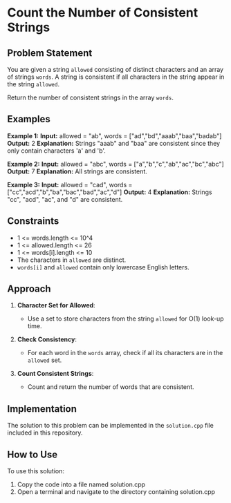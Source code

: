 # Count the Number of Consistent Strings

## Problem Statement
You are given a string `allowed` consisting of distinct characters and an array of strings `words`. A string is consistent if all characters in the string appear in the string `allowed`.

Return the number of consistent strings in the array `words`.

## Examples

**Example 1:**
**Input:**
allowed = "ab", words = ["ad","bd","aaab","baa","badab"]
**Output:**
2
**Explanation:**
Strings "aaab" and "baa" are consistent since they only contain characters 'a' and 'b'.

**Example 2:**
**Input:**
allowed = "abc", words = ["a","b","c","ab","ac","bc","abc"]
**Output:**
7
**Explanation:**
All strings are consistent.

**Example 3:**
**Input:**
allowed = "cad", words = ["cc","acd","b","ba","bac","bad","ac","d"]
**Output:**
4
**Explanation:**
Strings "cc", "acd", "ac", and "d" are consistent.

## Constraints
- 1 <= words.length <= 10^4
- 1 <= allowed.length <= 26
- 1 <= words[i].length <= 10
- The characters in `allowed` are distinct.
- `words[i]` and `allowed` contain only lowercase English letters.

## Approach
1. **Character Set for Allowed**:
   - Use a set to store characters from the string `allowed` for O(1) look-up time.
   
2. **Check Consistency**:
   - For each word in the `words` array, check if all its characters are in the `allowed` set.
   
3. **Count Consistent Strings**:
   - Count and return the number of words that are consistent.

## Implementation

The solution to this problem can be implemented in the `solution.cpp` file included in this repository.


## How to Use
To use this solution:

1. Copy the code into a file named solution.cpp
2. Open a terminal and navigate to the directory containing solution.cpp